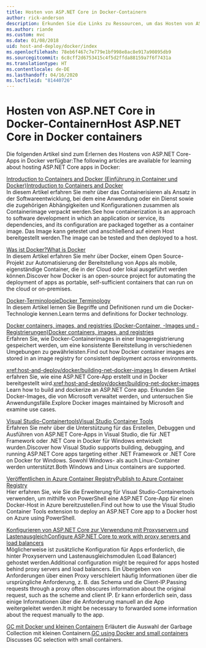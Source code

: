 ```yaml
---
title: Hosten von ASP.NET Core in Docker-Containern
author: rick-anderson
description: Erkunden Sie die Links zu Ressourcen, um das Hosten von ASP.NET Core-Apps in Docker-Containern zu erlernen.
ms.author: riande
ms.custom: mvc
ms.date: 01/08/2018
uid: host-and-deploy/docker/index
ms.openlocfilehash: 78eb6f467c7e779e1bf998e8ac8e917a90895db9
ms.sourcegitcommit: 6c8cff2d6753415c4f5d2ffda88159a7f6f7431a
ms.translationtype: HT
ms.contentlocale: de-DE
ms.lasthandoff: 04/16/2020
ms.locfileid: "81440726"
---
```

# <a name="host-aspnet-core-in-docker-containers"></a><span data-ttu-id="ea2c2-103">Hosten von ASP.NET Core in Docker-Containern</span><span class="sxs-lookup"><span data-stu-id="ea2c2-103">Host ASP.NET Core in Docker containers</span></span>

<span data-ttu-id="ea2c2-104">Die folgenden Artikel sind zum Erlernen des Hostens von ASP.NET Core-Apps in Docker verfügbar:</span><span class="sxs-lookup"><span data-stu-id="ea2c2-104">The following articles are available for learning about hosting ASP.NET Core apps in Docker:</span></span>

[<span data-ttu-id="ea2c2-105">Introduction to Containers and Docker (Einführung in Container und Docker)</span><span class="sxs-lookup"><span data-stu-id="ea2c2-105">Introduction to Containers and Docker</span></span>](/dotnet/standard/microservices-architecture/container-docker-introduction/index)  
<span data-ttu-id="ea2c2-106">In diesem Artikel erfahren Sie mehr über das Containerisieren als Ansatz in der Softwareentwicklung, bei dem eine Anwendung oder ein Dienst sowie die zugehörigen Abhängigkeiten und Konfigurationen zusammen als Containerimage verpackt werden.</span><span class="sxs-lookup"><span data-stu-id="ea2c2-106">See how containerization is an approach to software development in which an application or service, its dependencies, and its configuration are packaged together as a container image.</span></span> <span data-ttu-id="ea2c2-107">Das Image kann getestet und anschließend auf einem Host bereitgestellt werden.</span><span class="sxs-lookup"><span data-stu-id="ea2c2-107">The image can be tested and then deployed to a host.</span></span>

[<span data-ttu-id="ea2c2-108">Was ist Docker?</span><span class="sxs-lookup"><span data-stu-id="ea2c2-108">What is Docker</span></span>](/dotnet/standard/microservices-architecture/container-docker-introduction/docker-defined)  
<span data-ttu-id="ea2c2-109">In diesem Artikel erfahren Sie mehr über Docker, einem Open Source-Projekt zur Automatisierung der Bereitstellung von Apps als mobile, eigenständige Container, die in der Cloud oder lokal ausgeführt werden können.</span><span class="sxs-lookup"><span data-stu-id="ea2c2-109">Discover how Docker is an open-source project for automating the deployment of apps as portable, self-sufficient containers that can run on the cloud or on-premises.</span></span>

[<span data-ttu-id="ea2c2-110">Docker-Terminologie</span><span class="sxs-lookup"><span data-stu-id="ea2c2-110">Docker Terminology</span></span>](/dotnet/standard/microservices-architecture/container-docker-introduction/docker-terminology)  
<span data-ttu-id="ea2c2-111">In diesem Artikel lernen Sie Begriffe und Definitionen rund um die Docker-Technologie kennen.</span><span class="sxs-lookup"><span data-stu-id="ea2c2-111">Learn terms and definitions for Docker technology.</span></span>

[<span data-ttu-id="ea2c2-112">Docker containers, images, and registries (Docker-Container, -Images und -Registrierungen)</span><span class="sxs-lookup"><span data-stu-id="ea2c2-112">Docker containers, images, and registries</span></span>](/dotnet/standard/microservices-architecture/container-docker-introduction/docker-containers-images-registries)  
<span data-ttu-id="ea2c2-113">Erfahren Sie, wie Docker-Containerimages in einer Imageregistrierung gespeichert werden, um eine konsistente Bereitstellung in verschiedenen Umgebungen zu gewährleisten.</span><span class="sxs-lookup"><span data-stu-id="ea2c2-113">Find out how Docker container images are stored in an image registry for consistent deployment across environments.</span></span>

<span data-ttu-id="ea2c2-114"><xref:host-and-deploy/docker/building-net-docker-images> In diesem Artikel erfahren Sie, wie eine ASP.NET Core-App erstellt und in Docker bereitgestellt wird.</span><span class="sxs-lookup"><span data-stu-id="ea2c2-114"><xref:host-and-deploy/docker/building-net-docker-images> Learn how to build and dockerize an ASP.NET Core app.</span></span> <span data-ttu-id="ea2c2-115">Erkunden Sie Docker-Images, die von Microsoft verwaltet werden, und untersuchen Sie Anwendungsfälle.</span><span class="sxs-lookup"><span data-stu-id="ea2c2-115">Explore Docker images maintained by Microsoft and examine use cases.</span></span>

[<span data-ttu-id="ea2c2-116">Visual Studio-Containertools</span><span class="sxs-lookup"><span data-stu-id="ea2c2-116">Visual Studio Container Tools</span></span>](xref:host-and-deploy/docker/visual-studio-tools-for-docker)  
<span data-ttu-id="ea2c2-117">Erfahren Sie mehr über die Unterstützung für das Erstellen, Debuggen und Ausführen von ASP.NET Core-Apps in Visual Studio, die für .NET Framework oder .NET Core in Docker für Windows entwickelt wurden.</span><span class="sxs-lookup"><span data-stu-id="ea2c2-117">Discover how Visual Studio supports building, debugging, and running ASP.NET Core apps targeting either .NET Framework or .NET Core on Docker for Windows.</span></span> <span data-ttu-id="ea2c2-118">Sowohl Windows- als auch Linux-Container werden unterstützt.</span><span class="sxs-lookup"><span data-stu-id="ea2c2-118">Both Windows and Linux containers are supported.</span></span>

[<span data-ttu-id="ea2c2-119">Veröffentlichen in Azure Container Registry</span><span class="sxs-lookup"><span data-stu-id="ea2c2-119">Publish to Azure Container Registry</span></span>](/azure/vs-azure-tools-docker-hosting-web-apps-in-docker)  
<span data-ttu-id="ea2c2-120">Hier erfahren Sie, wie Sie die Erweiterung für Visual Studio-Containertools verwenden, um mithilfe von PowerShell eine ASP.NET Core-App für einen Docker-Host in Azure bereitzustellen.</span><span class="sxs-lookup"><span data-stu-id="ea2c2-120">Find out how to use the Visual Studio Container Tools extension to deploy an ASP.NET Core app to a Docker host on Azure using PowerShell.</span></span>

[<span data-ttu-id="ea2c2-121">Konfigurieren von ASP.NET Core zur Verwendung mit Proxyservern und Lastenausgleich</span><span class="sxs-lookup"><span data-stu-id="ea2c2-121">Configure ASP.NET Core to work with proxy servers and load balancers</span></span>](xref:host-and-deploy/proxy-load-balancer)  
<span data-ttu-id="ea2c2-122">Möglicherweise ist zusätzliche Konfiguration für Apps erforderlich, die hinter Proxyservern und Lastenausgleichsmodulen (Load Balancer) gehostet werden.</span><span class="sxs-lookup"><span data-stu-id="ea2c2-122">Additional configuration might be required for apps hosted behind proxy servers and load balancers.</span></span> <span data-ttu-id="ea2c2-123">Ein Übergeben von Anforderungen über einen Proxy verschleiert häufig Informationen über die ursprüngliche Anforderung, z. B. das Schema und die Client-IP.</span><span class="sxs-lookup"><span data-stu-id="ea2c2-123">Passing requests through a proxy often obscures information about the original request, such as the scheme and client IP.</span></span> <span data-ttu-id="ea2c2-124">Er kann erforderlich sein, dass einige Informationen über die Anforderung manuell an die App weitergeleitet werden.</span><span class="sxs-lookup"><span data-stu-id="ea2c2-124">It might be necessary to forwarded some information about the request manually to the app.</span></span>

<span data-ttu-id="ea2c2-125">[GC mit Docker und kleinen Containern](xref:performance/memory#sc) Erläutert die Auswahl der Garbage Collection mit kleinen Containern.</span><span class="sxs-lookup"><span data-stu-id="ea2c2-125">[GC using Docker and small containers](xref:performance/memory#sc) Discusses GC selection with small containers.</span></span>